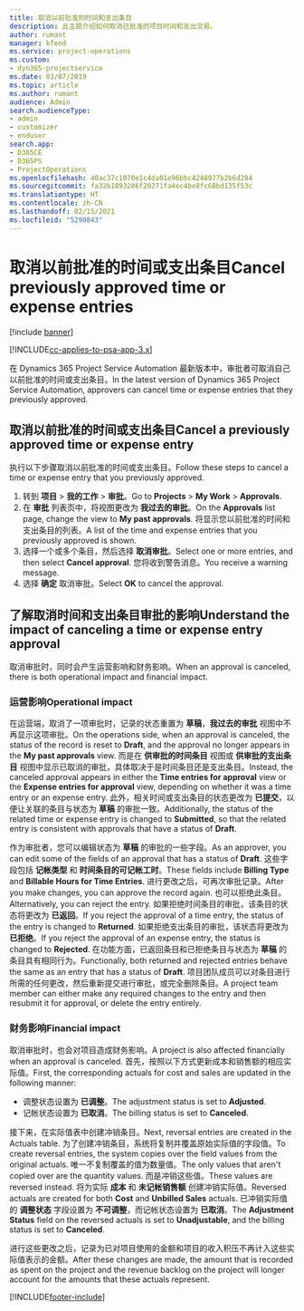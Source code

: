 ```yaml
---
title: 取消以前批准的时间和支出条目
description: 此主题介绍如何取消已批准的项目时间和支出交易。
author: rumant
manager: kfend
ms.service: project-operations
ms.custom:
- dyn365-projectservice
ms.date: 03/07/2019
ms.topic: article
ms.author: rumant
audience: Admin
search.audienceType:
- admin
- customizer
- enduser
search.app:
- D365CE
- D365PS
- ProjectOperations
ms.openlocfilehash: 40ac37c1070e1c4da01e96bbc4248977b2b6d284
ms.sourcegitcommit: fa32b1893286f20271fa4ec4be8fc68bd135f53c
ms.translationtype: HT
ms.contentlocale: zh-CN
ms.lasthandoff: 02/15/2021
ms.locfileid: "5290843"
---
```

# <a name="cancel-previously-approved-time-or-expense-entries"></a><span data-ttu-id="18374-103">取消以前批准的时间或支出条目</span><span class="sxs-lookup"><span data-stu-id="18374-103">Cancel previously approved time or expense entries</span></span>

[!include [banner](../includes/psa-now-project-operations.md)]

[!INCLUDE[cc-applies-to-psa-app-3.x](../includes/cc-applies-to-psa-app-3x.md)]

<span data-ttu-id="18374-104">在 Dynamics 365 Project Service Automation 最新版本中，审批者可取消自己以前批准的时间或支出条目。</span><span class="sxs-lookup"><span data-stu-id="18374-104">In the latest version of Dynamics 365 Project Service Automation, approvers can cancel time or expense entries that they previously approved.</span></span>

## <a name="cancel-a-previously-approved-time-or-expense-entry"></a><span data-ttu-id="18374-105">取消以前批准的时间或支出条目</span><span class="sxs-lookup"><span data-stu-id="18374-105">Cancel a previously approved time or expense entry</span></span>

<span data-ttu-id="18374-106">执行以下步骤取消以前批准的时间或支出条目。</span><span class="sxs-lookup"><span data-stu-id="18374-106">Follow these steps to cancel a time or expense entry that you previously approved.</span></span>

1. <span data-ttu-id="18374-107">转到 **项目** \> **我的工作** \> **审批**。</span><span class="sxs-lookup"><span data-stu-id="18374-107">Go to **Projects** \> **My Work** \> **Approvals**.</span></span>
2. <span data-ttu-id="18374-108">在 **审批** 列表页中，将视图更改为 **我过去的审批**。</span><span class="sxs-lookup"><span data-stu-id="18374-108">On the **Approvals** list page, change the view to **My past approvals**.</span></span> <span data-ttu-id="18374-109">将显示您以前批准的时间和支出条目的列表。</span><span class="sxs-lookup"><span data-stu-id="18374-109">A list of the time and expense entries that you previously approved is shown.</span></span>
3. <span data-ttu-id="18374-110">选择一个或多个条目，然后选择 **取消审批**。</span><span class="sxs-lookup"><span data-stu-id="18374-110">Select one or more entries, and then select **Cancel approval**.</span></span> <span data-ttu-id="18374-111">您将收到警告消息。</span><span class="sxs-lookup"><span data-stu-id="18374-111">You receive a warning message.</span></span>
4. <span data-ttu-id="18374-112">选择 **确定** 取消审批。</span><span class="sxs-lookup"><span data-stu-id="18374-112">Select **OK** to cancel the approval.</span></span>

## <a name="understand-the-impact-of-canceling-a-time-or-expense-entry-approval"></a><span data-ttu-id="18374-113">了解取消时间和支出条目审批的影响</span><span class="sxs-lookup"><span data-stu-id="18374-113">Understand the impact of canceling a time or expense entry approval</span></span>

<span data-ttu-id="18374-114">取消审批时，同时会产生运营影响和财务影响。</span><span class="sxs-lookup"><span data-stu-id="18374-114">When an approval is canceled, there is both operational impact and financial impact.</span></span>

### <a name="operational-impact"></a><span data-ttu-id="18374-115">运营影响</span><span class="sxs-lookup"><span data-stu-id="18374-115">Operational impact</span></span>

<span data-ttu-id="18374-116">在运营端，取消了一项审批时，记录的状态重置为 **草稿**，**我过去的审批** 视图中不再显示这项审批。</span><span class="sxs-lookup"><span data-stu-id="18374-116">On the operations side, when an approval is canceled, the status of the record is reset to **Draft**, and the approval no longer appears in the **My past approvals** view.</span></span> <span data-ttu-id="18374-117">而是在 **供审批的时间条目** 视图或 **供审批的支出条目** 视图中显示已取消的审批，具体取决于是时间条目还是支出条目。</span><span class="sxs-lookup"><span data-stu-id="18374-117">Instead, the canceled approval appears in either the **Time entries for approval** view or the **Expense entries for approval** view, depending on whether it was a time entry or an expense entry.</span></span> <span data-ttu-id="18374-118">此外，相关时间或支出条目的状态更改为 **已提交**，以便让关联的条目与状态为 **草稿** 的审批一致。</span><span class="sxs-lookup"><span data-stu-id="18374-118">Additionally, the status of the related time or expense entry is changed to **Submitted**, so that the related entry is consistent with approvals that have a status of **Draft**.</span></span>

<span data-ttu-id="18374-119">作为审批者，您可以编辑状态为 **草稿** 的审批的一些字段。</span><span class="sxs-lookup"><span data-stu-id="18374-119">As an approver, you can edit some of the fields of an approval that has a status of **Draft**.</span></span> <span data-ttu-id="18374-120">这些字段包括 **记帐类型** 和 **时间条目的可记帐工时**。</span><span class="sxs-lookup"><span data-stu-id="18374-120">These fields include **Billing Type** and **Billable Hours for Time Entries**.</span></span> <span data-ttu-id="18374-121">进行更改之后，可再次审批记录。</span><span class="sxs-lookup"><span data-stu-id="18374-121">After you make changes, you can approve the record again.</span></span> <span data-ttu-id="18374-122">也可以拒绝此条目。</span><span class="sxs-lookup"><span data-stu-id="18374-122">Alternatively, you can reject the entry.</span></span> <span data-ttu-id="18374-123">如果拒绝时间条目的审批，该条目的状态将更改为 **已返回**。</span><span class="sxs-lookup"><span data-stu-id="18374-123">If you reject the approval of a time entry, the status of the entry is changed to **Returned**.</span></span> <span data-ttu-id="18374-124">如果拒绝支出条目的审批，该状态将更改为 **已拒绝**。</span><span class="sxs-lookup"><span data-stu-id="18374-124">If you reject the approval of an expense entry, the status is changed to **Rejected**.</span></span> <span data-ttu-id="18374-125">在功能方面，已返回条目和已拒绝条目与状态为 **草稿** 的条目具有相同行为。</span><span class="sxs-lookup"><span data-stu-id="18374-125">Functionally, both returned and rejected entries behave the same as an entry that has a status of **Draft**.</span></span> <span data-ttu-id="18374-126">项目团队成员可以对条目进行所需的任何更改，然后重新提交进行审批，或完全删除条目。</span><span class="sxs-lookup"><span data-stu-id="18374-126">A project team member can either make any required changes to the entry and then resubmit it for approval, or delete the entry entirely.</span></span>

### <a name="financial-impact"></a><span data-ttu-id="18374-127">财务影响</span><span class="sxs-lookup"><span data-stu-id="18374-127">Financial impact</span></span>

<span data-ttu-id="18374-128">取消审批时，也会对项目造成财务影响。</span><span class="sxs-lookup"><span data-stu-id="18374-128">A project is also affected financially when an approval is canceled.</span></span> <span data-ttu-id="18374-129">首先，按照以下方式更新成本和销售额的相应实际值。</span><span class="sxs-lookup"><span data-stu-id="18374-129">First, the corresponding actuals for cost and sales are updated in the following manner:</span></span>

- <span data-ttu-id="18374-130">调整状态设置为 **已调整**。</span><span class="sxs-lookup"><span data-stu-id="18374-130">The adjustment status is set to **Adjusted**.</span></span>
- <span data-ttu-id="18374-131">记帐状态设置为 **已取消**。</span><span class="sxs-lookup"><span data-stu-id="18374-131">The billing status is set to **Canceled**.</span></span>

<span data-ttu-id="18374-132">接下来，在实际值表中创建冲销条目。</span><span class="sxs-lookup"><span data-stu-id="18374-132">Next, reversal entries are created in the Actuals table.</span></span> <span data-ttu-id="18374-133">为了创建冲销条目，系统将复制并覆盖原始实际值的字段值。</span><span class="sxs-lookup"><span data-stu-id="18374-133">To create reversal entries, the system copies over the field values from the original actuals.</span></span> <span data-ttu-id="18374-134">唯一不复制覆盖的值为数量值。</span><span class="sxs-lookup"><span data-stu-id="18374-134">The only values that aren't copied over are the quantity values.</span></span> <span data-ttu-id="18374-135">而是冲销这些值。</span><span class="sxs-lookup"><span data-stu-id="18374-135">These values are reversed instead.</span></span> <span data-ttu-id="18374-136">将为实际 **成本** 和 **未记帐销售额** 创建冲销实际值。</span><span class="sxs-lookup"><span data-stu-id="18374-136">Reversed actuals are created for both **Cost** and **Unbilled Sales** actuals.</span></span> <span data-ttu-id="18374-137">已冲销实际值的 **调整状态** 字段设置为 **不可调整**，而记帐状态设置为 **已取消**。</span><span class="sxs-lookup"><span data-stu-id="18374-137">The **Adjustment Status** field on the reversed actuals is set to **Unadjustable**, and the billing status is set to **Canceled**.</span></span>

<span data-ttu-id="18374-138">进行这些更改之后，记录为已对项目使用的金额和项目的收入积压不再计入这些实际值表示的金额。</span><span class="sxs-lookup"><span data-stu-id="18374-138">After these changes are made, the amount that is recorded as spent on the project and the revenue backlog on the project will longer account for the amounts that these actuals represent.</span></span>


[!INCLUDE[footer-include](../includes/footer-banner.md)]
